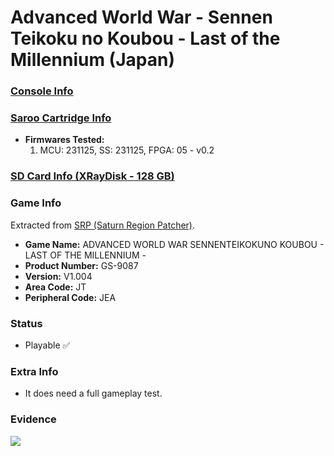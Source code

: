 # Advanced World War - Sennen Teikoku no Koubou - Last of the Millennium (Japan)

### [Console Info](../../../../../Info/Consoles/VA13/README.md)

### [Saroo Cartridge Info](../../../../../Info/Cartridges/RetroGameParadiseStore/1.32F/README.md)

- <b>Firmwares Tested:</b>
  1. MCU: 231125, SS: 231125, FPGA: 05 - v0.2

### [SD Card Info (XRayDisk - 128 GB)](../../../../../Info/SdCards/XRayDisk/128GB/fat32/README.md)

### Game Info

Extracted from [SRP (Saturn Region Patcher)](https://segaxtreme.net/resources/saturn-region-patcher.81/download).

- <b>Game Name:</b> ADVANCED WORLD WAR SENNENTEIKOKUNO KOUBOU - LAST OF THE MILLENNIUM -
- <b>Product Number:</b> GS-9087
- <b>Version:</b> V1.004
- <b>Area Code:</b> JT
- <b>Peripheral Code:</b> JEA

### Status

- Playable :white_check_mark:

### Extra Info

- It does need a full gameplay test.

### Evidence

[![](https://img.youtube.com/vi/n8bvQP8HbLg/0.jpg)](https://www.youtube.com/watch?v=n8bvQP8HbLg)
